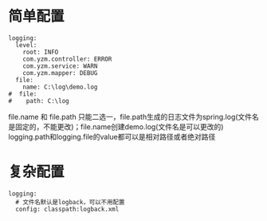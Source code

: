 # 简单配置
```text
logging:
  level:
    root: INFO
    com.yzm.controller: ERROR
    com.yzm.service: WARN
    com.yzm.mapper: DEBUG
  file:
    name: C:\log\demo.log
#  file:
#    path: C:\log
```
file.name 和 file.path 只能二选一，file.path生成的日志文件为spring.log(文件名是固定的，不能更改)；file.name创建demo.log(文件名是可以更改的)
logging.path和logging.file的value都可以是相对路径或者绝对路径

# 复杂配置
```text
logging:
  # 文件名默认是logback，可以不用配置
  config: classpath:logback.xml
```